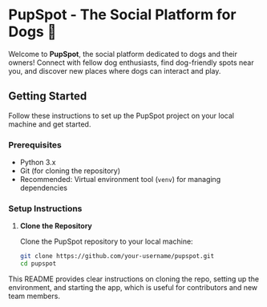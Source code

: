 # PupSpot - The Social Platform for Dogs 🐶

Welcome to **PupSpot**, the social platform dedicated to dogs and their owners! Connect with fellow dog enthusiasts, find dog-friendly spots near you, and discover new places where dogs can interact and play.

## Getting Started

Follow these instructions to set up the PupSpot project on your local machine and get started.

### Prerequisites

- Python 3.x
- Git (for cloning the repository)
- Recommended: Virtual environment tool (`venv`) for managing dependencies

### Setup Instructions

1. **Clone the Repository**

   Clone the PupSpot repository to your local machine:

   ```bash
   git clone https://github.com/your-username/pupspot.git
   cd pupspot


This README provides clear instructions on cloning the repo, setting up the environment, and starting the app, which is useful for contributors and new team members.
